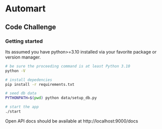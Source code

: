 # Automart

## Code Challenge

### Getting started

Its assumed you have python>=3.10 installed via your favorite package or version manager.

```bash
# be sure the proceeding command is at least Python 3.10
python -V

# install depedencies
pip install -r requirements.txt

# seed db data
PYTHONPATH=$(pwd) python data/setup_db.py

# start the app
./start
```

Open API docs should be available at http://localhost:9000/docs